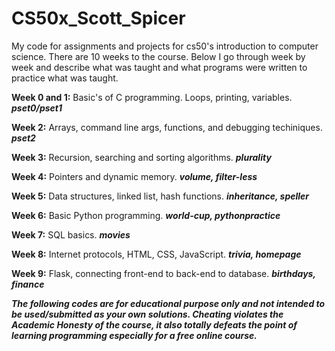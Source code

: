 # CS50x_Scott_Spicer
My code for assignments and projects for cs50's introduction to computer science. There are 10 weeks to the course. 
Below I go through week by week and describe what was taught and what programs were written to practice what was taught.

**Week 0 and 1:**
Basic's of C programming. Loops, printing, variables.
***pset0/pset1***

**Week 2:**
Arrays, command line args, functions, and debugging techiniques. 
***pset2***

**Week 3:** 
Recursion, searching and sorting algorithms. 
***plurality***

**Week 4:** 
Pointers and dynamic memory. ***volume, filter-less***

**Week 5:** 
Data structures, linked list, hash functions. 
***inheritance, speller***

**Week 6:**
Basic Python programming. 
***world-cup, pythonpractice***

**Week 7:**
SQL basics. 
***movies***

**Week 8:**
Internet protocols, HTML, CSS, JavaScript. 
***trivia, homepage***

**Week 9:**
Flask, connecting front-end to back-end to database. 
***birthdays, finance***

***The following codes are for educational purpose only and not intended to be used/submitted as your own solutions. 
Cheating violates the Academic Honesty of the course, 
it also totally defeats the point of learning programming especially for a free online course.***







